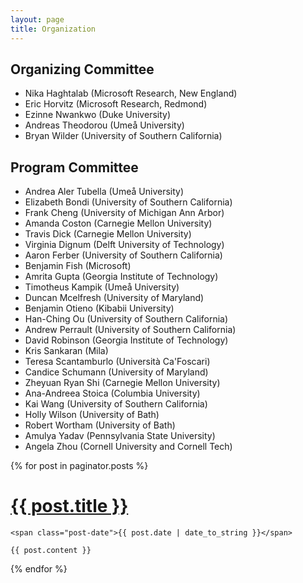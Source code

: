 ```yaml
---
layout: page
title: Organization
---
```


## Organizing Committee

* Nika Haghtalab (Microsoft Research, New England)
* Eric Horvitz (Microsoft Research, Redmond)
* Ezinne Nwankwo (Duke University)
* Andreas Theodorou (Umeå University)
* Bryan Wilder (University of Southern California)

## Program Committee

* Andrea Aler Tubella (Umeå University)
* Elizabeth Bondi (University of Southern California)
* Frank Cheng (University of Michigan Ann Arbor)
* Amanda Coston (Carnegie Mellon University)
* Travis Dick (Carnegie Mellon University)
* Virginia Dignum (Delft University of Technology)
* Aaron Ferber (University of Southern California)
* Benjamin Fish (Microsoft)
* Amrita Gupta (Georgia Institute of Technology)
* Timotheus Kampik (Umeå University)
* Duncan Mcelfresh (University of Maryland)
* Benjamin Otieno (Kibabii University)
* Han-Ching Ou (University of Southern California)
* Andrew Perrault (University of Southern California)
* David Robinson (Georgia Institute of Technology)
* Kris Sankaran (Mila)
* Teresa Scantamburlo (Università Ca'Foscari)
* Candice Schumann (University of Maryland)
* Zheyuan Ryan Shi (Carnegie Mellon University)
* Ana-Andreea Stoica (Columbia University)
* Kai Wang (University of Southern California)
* Holly Wilson (University of Bath)
* Robert Wortham (University of Bath)
* Amulya Yadav (Pennsylvania State University)
* Angela Zhou (Cornell University and Cornell Tech)


<div class="posts">
  {% for post in paginator.posts %}
  <div class="post">
    <h1 class="post-title">
      <a href="{{ post.url }}">
        {{ post.title }}
      </a>
    </h1>

    <span class="post-date">{{ post.date | date_to_string }}</span>

    {{ post.content }}
  </div>
  {% endfor %}
</div>


